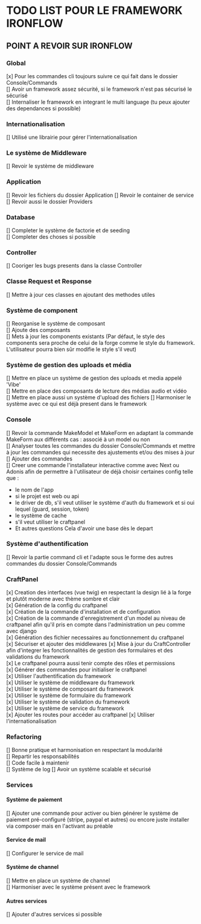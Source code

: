 # TODO LIST POUR LE FRAMEWORK IRONFLOW

## POINT A REVOIR SUR IRONFLOW

### Global
[x] Pour les commandes cli toujours suivre ce qui fait dans le dossier Console/Commands  
[] Avoir un framework assez sécurité, si le framework n'est pas sécurisé le sécurisé    
[] Internaliser le framework en integrant le multi language (tu peux ajouter des dependances si possible)   

### Internationalisation

[] Utilisé une librairie pour gérer l'internationalisation 

### Le système de Middleware

[] Revoir le système de middleware  

### Application

[] Revoir les fichiers du dossier Application
[] Revoir le container de service  
[] Revoir aussi le dossier Providers

### Database

[] Completer le système de factorie et de seeding  
[] Completer des choses si possible

### Controller  
[] Cooriger les bugs presents dans la classe Controller

### Classe Request et Response 
[] Mettre à jour ces classes en ajoutant des methodes utiles  

### Système de component

[] Reorganise le système de composant  
[] Ajoute des composants  
[] Mets à jour les components existants (Par défaut, le style des components sera proche de celui de la forge comme le style du framework. L'utilisateur pourra bien sûr modifie le style s'il veut)  

### Système de gestion des uploads et média

[] Mettre en place un système de gestion des uploads et media appelé 'Vibe'  
[] Mettre en place des composants de lecture des médias audio et vidéo  
[] Mettre en place aussi un système d'upload des fichiers 
[] Harmoniser le système avec ce qui est déjà present dans le framework  

### Console

[] Revoir la commande MakeModel et MakeForm en adaptant la commande MakeForm aux différents cas : associé à un model ou non  
[] Analyser toutes les commandes du dossier Console/Commands et mettre à jour les commandes qui necessite des ajustements et/ou des mises à jour
[] Ajouter des commandes  
[] Creer une commande l'installateur interactive comme avec Next ou Adonis afin de permettre à l'utilisateur de déjà choisir certaines config telle que :
   - le nom de l'app
   - si le projet est web ou api
   - le driver de db, s'il veut utiliser le système d'auth du framework et si oui lequel (guard, session, token)
   - le système de cache  
   - s'il veut utiliser le craftpanel  
   - Et autres questions
   Cela d'avoir une base dès le depart  

### Système d'authentification  

[] Revoir la partie command cli et l'adapte sous le forme des autres commandes du dossier Console/Commands   

### CraftPanel
[x] Creation des interfaces (vue twig) en respectant la design lié à la forge et plutôt moderne avec thème sombre et clair  
[x] Génération de la config du craftpanel  
[x] Création de la commande d'installation et de configuration  
[x] Création de la commande d'enregistrement d'un model au niveau de craftpanel afin qu'il pris en compte dans l'administration un peu comme avec django     
[x] Génération des fichier necessaires au fonctionnement du craftpanel  
[x] Sécuriser et ajouter des middlewares
[x] Mise à jour du CraftController afin d'integrer les fonctionnalités de gestion des formulaires et des validations du framework  
[x] Le craftpanel pourra aussi tenir compte des rôles et permissions  
[x] Générer des commandes pour initialiser le craftpanel  
[x] Utiliser l'authentification du framework  
[x] Utiliser le système de middleware du framework  
[x] Utiliser le système de composant du framework  
[x] Utiliser le système de formulaire du framework  
[x] Utiliser le système de validation du framework  
[x] Utiliser le système de service du framework  
[x] Ajouter les routes pour accéder au craftpanel
[x] Utiliser l'internationalisation  

### Refactoring  
[] Bonne pratique et harmonisation en respectant la modularité    
[] Repartir les responsabilités  
[] Code facile à maintenir  
[] Système de log
[] Avoir un système scalable et sécurisé   

### Services

#### Système de paiement
[] Ajouter une commande pour activer ou bien générer le système de paiement pré-configuré (stripe, paypal et autres) ou encore juste installer via composer mais en l'activant au préable  

#### Service de mail
[] Configurer le service de mail  

#### Système de channel
[] Mettre en place un système de channel  
[] Harmoniser avec le système présent avec le framework  

#### Autres services
[] Ajouter d'autres services si possible
